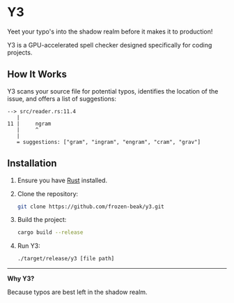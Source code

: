 # Y3

Yeet your typo's into the shadow realm before it makes it to production!

Y3 is a GPU-accelerated spell checker designed specifically for coding projects. 

## How It Works

Y3 scans your source file for potential typos, identifies the location of the issue, and offers a 
list of suggestions:

```shell
--> src/reader.rs:11.4
   |
11 |     ngram
   |     ^
   |
   = suggestions: ["gram", "ingram", "engram", "cram", "grav"]
```

## Installation

1. Ensure you have [Rust](https://www.rust-lang.org/) installed.
2. Clone the repository:

   ```bash
   git clone https://github.com/frozen-beak/y3.git
   ```

3. Build the project:

   ```bash
   cargo build --release
   ```

4. Run Y3:

   ```bash
   ./target/release/y3 [file path]
   ```
   
---

**Why Y3?**

Because typos are best left in the shadow realm.

